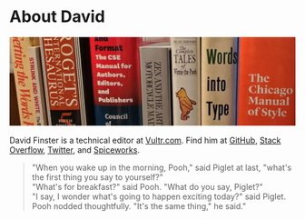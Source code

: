 # About David

![Header](/images/headerbanner.jpg)

David Finster is a technical editor at [Vultr.com](https://www.vultr.com). Find him at [GitHub](https://github.com/dfinr), [Stack Overflow](https://stackoverflow.com/users/13642710/dfinr?tab=profile), [Twitter](https://twitter.com/dfinr), and [Spiceworks](https://community.spiceworks.com/people/dfinr).

> "When you wake up in the morning, Pooh," said Piglet at last, "what's the first thing you say to yourself?"  
> "What's for breakfast?" said Pooh. "What do you say, Piglet?"  
> "I say, I wonder what's going to happen exciting today?" said Piglet.  
> Pooh nodded thoughtfully. "It's the same thing," he said."  
